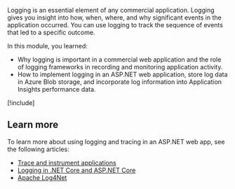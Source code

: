 Logging is an essential element of any commercial application. Logging gives you insight into how, when, where, and why significant events in the application occurred. You can use logging to track the sequence of events that led to a specific outcome.

In this module, you learned:

- Why logging is important in a commercial web application and the role of logging frameworks in recording and monitoring application activity.
- How to implement logging in an ASP.NET web application, store log data in Azure Blob storage, and incorporate log information into Application Insights performance data.

[!include[](../../../includes/azure-sandbox-cleanup.md)]

## Learn more

To learn more about using logging and tracing in an ASP.NET web app, see the following articles:

- [Trace and instrument applications](https://docs.microsoft.com/dotnet/framework/debug-trace-profile/tracing-and-instrumenting-applications)
- [Logging in .NET Core and ASP.NET Core](https://docs.microsoft.com/aspnet/core/fundamentals/logging/)
- [Apache Log4Net](https://logging.apache.org/log4net/)
